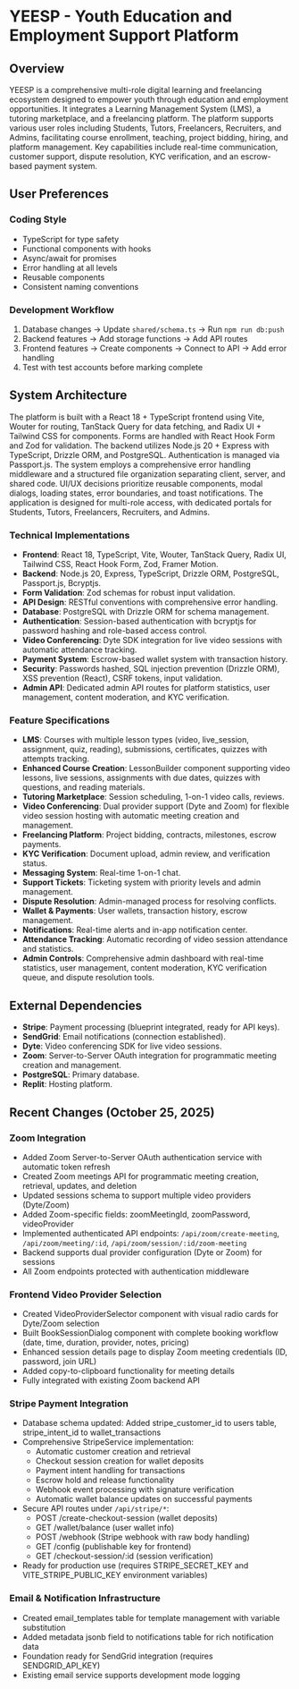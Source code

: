 # YEESP - Youth Education and Employment Support Platform

## Overview
YEESP is a comprehensive multi-role digital learning and freelancing ecosystem designed to empower youth through education and employment opportunities. It integrates a Learning Management System (LMS), a tutoring marketplace, and a freelancing platform. The platform supports various user roles including Students, Tutors, Freelancers, Recruiters, and Admins, facilitating course enrollment, teaching, project bidding, hiring, and platform management. Key capabilities include real-time communication, customer support, dispute resolution, KYC verification, and an escrow-based payment system.

## User Preferences
### Coding Style
- TypeScript for type safety
- Functional components with hooks
- Async/await for promises
- Error handling at all levels
- Reusable components
- Consistent naming conventions

### Development Workflow
1. Database changes → Update `shared/schema.ts` → Run `npm run db:push`
2. Backend features → Add storage functions → Add API routes
3. Frontend features → Create components → Connect to API → Add error handling
4. Test with test accounts before marking complete

## System Architecture
The platform is built with a React 18 + TypeScript frontend using Vite, Wouter for routing, TanStack Query for data fetching, and Radix UI + Tailwind CSS for components. Forms are handled with React Hook Form and Zod for validation. The backend utilizes Node.js 20 + Express with TypeScript, Drizzle ORM, and PostgreSQL. Authentication is managed via Passport.js. The system employs a comprehensive error handling middleware and a structured file organization separating client, server, and shared code. UI/UX decisions prioritize reusable components, modal dialogs, loading states, error boundaries, and toast notifications. The application is designed for multi-role access, with dedicated portals for Students, Tutors, Freelancers, Recruiters, and Admins.

### Technical Implementations
- **Frontend**: React 18, TypeScript, Vite, Wouter, TanStack Query, Radix UI, Tailwind CSS, React Hook Form, Zod, Framer Motion.
- **Backend**: Node.js 20, Express, TypeScript, Drizzle ORM, PostgreSQL, Passport.js, Bcryptjs.
- **Form Validation**: Zod schemas for robust input validation.
- **API Design**: RESTful conventions with comprehensive error handling.
- **Database**: PostgreSQL with Drizzle ORM for schema management.
- **Authentication**: Session-based authentication with bcryptjs for password hashing and role-based access control.
- **Video Conferencing**: Dyte SDK integration for live video sessions with automatic attendance tracking.
- **Payment System**: Escrow-based wallet system with transaction history.
- **Security**: Passwords hashed, SQL injection prevention (Drizzle ORM), XSS prevention (React), CSRF tokens, input validation.
- **Admin API**: Dedicated admin API routes for platform statistics, user management, content moderation, and KYC verification.

### Feature Specifications
- **LMS**: Courses with multiple lesson types (video, live_session, assignment, quiz, reading), submissions, certificates, quizzes with attempts tracking.
- **Enhanced Course Creation**: LessonBuilder component supporting video lessons, live sessions, assignments with due dates, quizzes with questions, and reading materials.
- **Tutoring Marketplace**: Session scheduling, 1-on-1 video calls, reviews.
- **Video Conferencing**: Dual provider support (Dyte and Zoom) for flexible video session hosting with automatic meeting creation and management.
- **Freelancing Platform**: Project bidding, contracts, milestones, escrow payments.
- **KYC Verification**: Document upload, admin review, and verification status.
- **Messaging System**: Real-time 1-on-1 chat.
- **Support Tickets**: Ticketing system with priority levels and admin management.
- **Dispute Resolution**: Admin-managed process for resolving conflicts.
- **Wallet & Payments**: User wallets, transaction history, escrow management.
- **Notifications**: Real-time alerts and in-app notification center.
- **Attendance Tracking**: Automatic recording of video session attendance and statistics.
- **Admin Controls**: Comprehensive admin dashboard with real-time statistics, user management, content moderation, KYC verification queue, and dispute resolution tools.

## External Dependencies
- **Stripe**: Payment processing (blueprint integrated, ready for API keys).
- **SendGrid**: Email notifications (connection established).
- **Dyte**: Video conferencing SDK for live video sessions.
- **Zoom**: Server-to-Server OAuth integration for programmatic meeting creation and management.
- **PostgreSQL**: Primary database.
- **Replit**: Hosting platform.

## Recent Changes (October 25, 2025)
### Zoom Integration
- Added Zoom Server-to-Server OAuth authentication service with automatic token refresh
- Created Zoom meetings API for programmatic meeting creation, retrieval, updates, and deletion
- Updated sessions schema to support multiple video providers (Dyte/Zoom)
- Added Zoom-specific fields: zoomMeetingId, zoomPassword, videoProvider
- Implemented authenticated API endpoints: `/api/zoom/create-meeting`, `/api/zoom/meeting/:id`, `/api/zoom/session/:id/zoom-meeting`
- Backend supports dual provider configuration (Dyte or Zoom) for sessions
- All Zoom endpoints protected with authentication middleware

### Frontend Video Provider Selection
- Created VideoProviderSelector component with visual radio cards for Dyte/Zoom selection
- Built BookSessionDialog component with complete booking workflow (date, time, duration, provider, notes, pricing)
- Enhanced session details page to display Zoom meeting credentials (ID, password, join URL)
- Added copy-to-clipboard functionality for meeting details
- Fully integrated with existing Zoom backend API

### Stripe Payment Integration
- Database schema updated: Added stripe_customer_id to users table, stripe_intent_id to wallet_transactions
- Comprehensive StripeService implementation:
  * Automatic customer creation and retrieval
  * Checkout session creation for wallet deposits
  * Payment intent handling for transactions
  * Escrow hold and release functionality
  * Webhook event processing with signature verification
  * Automatic wallet balance updates on successful payments
- Secure API routes under `/api/stripe/*`:
  * POST /create-checkout-session (wallet deposits)
  * GET /wallet/balance (user wallet info)
  * POST /webhook (Stripe webhook with raw body handling)
  * GET /config (publishable key for frontend)
  * GET /checkout-session/:id (session verification)
- Ready for production use (requires STRIPE_SECRET_KEY and VITE_STRIPE_PUBLIC_KEY environment variables)

### Email & Notification Infrastructure
- Created email_templates table for template management with variable substitution
- Added metadata jsonb field to notifications table for rich notification data
- Foundation ready for SendGrid integration (requires SENDGRID_API_KEY)
- Existing email service supports development mode logging